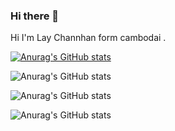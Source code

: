 ### Hi there 👋
Hi I'm Lay Channhan form cambodai .

[![Anurag's GitHub stats](https://github-readme-stats.vercel.app/api?username=lchannhan)](https://github.com/anuraghazra/github-readme-stats)

![Anurag's GitHub stats](https://github-readme-stats.vercel.app/api?username=lchannhan&hide=contribs,prs)

![Anurag's GitHub stats](https://github-readme-stats.vercel.app/api?username=lchannhan&count_private=true)

![Anurag's GitHub stats](https://github-readme-stats.vercel.app/api?username=lchannhan&show_icons=true&theme=radical)
